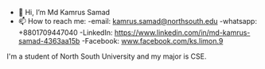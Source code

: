 - 👋 Hi, I’m Md Kamrus Samad
- 📫 How to reach me:
              -email: kamrus.samad@northsouth.edu
              -whatsapp: +8801709447040
              -LinkedIn: https://www.linkedin.com/in/md-kamrus-samad-4363aa15b
              -Facebook: www.facebook.com/ks.limon.9 

I'm a student of North South University and my major is CSE.  

